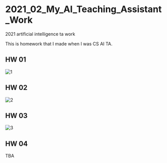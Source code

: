# 2021_02_My_AI_Teaching_Assistant_Work
2021 artificial intelligence ta work

This is homework that I made when I was CS AI TA.


## HW 01
![1](https://user-images.githubusercontent.com/58621656/170981000-c7f179ca-98c0-4657-9e6c-dc2a21e33111.png)

## HW 02

![2](https://user-images.githubusercontent.com/58621656/170981148-fa32c0c0-5e3b-4773-ac8b-3bcf40503656.png)

## HW 03

![3](https://user-images.githubusercontent.com/58621656/170981249-cb14c337-8f51-45f8-baf9-8bf858c339f8.png)

## HW 04
TBA
